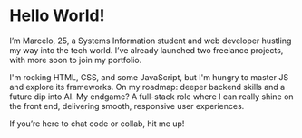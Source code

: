 # Hello World!

I’m Marcelo, 25, a Systems Information student and web developer hustling my way into the tech world. I’ve already launched two freelance projects, with more soon to join my portfolio.

I'm rocking HTML, CSS, and some JavaScript, but I'm hungry to master JS and explore its frameworks. On my roadmap: deeper backend skills and a future dip into AI. My endgame? A full-stack role where I can really shine on the front end, delivering smooth, responsive user experiences.

If you’re here to chat code or collab, hit me up!
